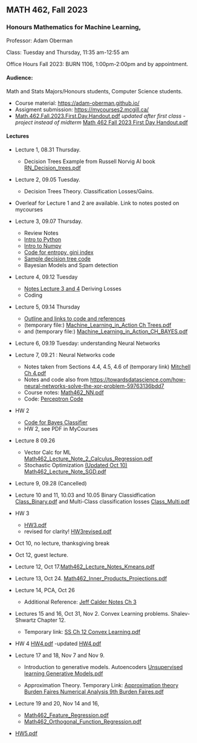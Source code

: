## MATH 462, Fall 2023
### Honours Mathematics for Machine Learning,

Professor: Adam Oberman

Class: Tuesday and Thursday, 11:35 am-12:55 am 

Office Hours Fall 2023: BURN 1106, 1:00pm-2:00pm and by appointment. 

#### Audience: 

Math and Stats Majors/Honours students, Computer Science students.

- Course material:  https://adam-oberman.github.io/  
- Assigment submission: https://mycourses2.mcgill.ca/ 
- [Math.462.Fall.2023.First.Day.Handout.pdf](https://github.com/adam-oberman/adam-oberman.github.io/files/12611647/Math.462.Fall.2023.First.Day.Handout.pdf)
*updated after first class - project instead of midterm* [Math 462 Fall 2023 First Day Handout.pdf](https://github.com/adam-oberman/adam-oberman.github.io/files/13328467/Math.462.Fall.2023.First.Day.Handout.pdf)


#### Lectures
- Lecture 1, 08.31 Thursday.
    - Decision Trees Example from Russell Norvig AI book [RN_Decision_trees.pdf](https://github.com/adam-oberman/adam-oberman.github.io/files/12486803/RN_Decision_trees.pdf)
- Lecture 2, 09.05 Tuesday.
    - Decision Trees Theory.  Classification Losses/Gains.
- Overleaf for Lecture 1 and 2 are available.  Link to notes posted on mycourses
- Lecture 3, 09.07 Thursday.
    - Review Notes
    - [Intro to Python](https://colab.research.google.com/drive/1i5JbthN7UX8N14IjYBMdBiPW5M44cQUt?usp=sharing)
    - [Intro to Numpy](https://colab.research.google.com/drive/17kradohn-30zmf_VvWHv2g0QguXeenIj?usp=sharing)
    - [Code for entropy, gini index](https://colab.research.google.com/drive/1lIeRfp8c_iB7V_ONwSJKLLdkUKtGrLLC?usp=sharing)
    - [Sample decision tree code](https://github.com/abbas-taher/decision-tree-algorithm-example)
    - Bayesian Models and Spam detection
- Lecture 4, 09.12 Tuesday
    - [Notes Lecture 3 and 4](https://www.overleaf.com/read/pwtnggswvyfb) Deriving Losses
    - Coding
- Lecture 5, 09.14 Thursday
    - [Outline and links to code and references](https://github.com/adam-oberman/adam-oberman.github.io/files/12609717/BayesCodeExplain.pdf)
    - (temporary file:) [Machine_Learning_in_Action Ch Trees.pdf](https://github.com/adam-oberman/adam-oberman.github.io/files/12610631/Machine_Learning_in_Action.Ch.Trees.pdf)
    - and (temporary file:)  [Machine_Learning_in_Action_CH_BAYES.pdf](https://github.com/adam-oberman/adam-oberman.github.io/files/12610632/Machine_Learning_in_Action_CH_BAYES.pdf)

- Lecture 6, 09.19 Tuesday: understanding Neural Networks 
- Lecture 7, 09.21 : Neural Networks code
   - Notes taken from Sections 4.4, 4.5, 4.6 of (temporary link) [Mitchell Ch 4.pdf](https://github.com/adam-oberman/adam-oberman.github.io/files/12620895/Mitchell.Ch.4.pdf)
   - Notes and code also from https://towardsdatascience.com/how-neural-networks-solve-the-xor-problem-59763136bdd7
   - Course notes: [Math462_NN.pdf](https://github.com/adam-oberman/adam-oberman.github.io/files/12686544/Math462_NN.pdf)
   - Code: [Perceptron Code](https://drive.google.com/file/d/1dKgyciUZgk_SDNrOvpOhyJ-2UOS6wJIh/view?usp=sharing)
- HW 2
    - [Code for Bayes Classifier ](https://colab.research.google.com/drive/1P35Aut8NcjQ4BOYsq7tbmIc9h26jukby?usp=sharing)
    - HW 2, see PDF in MyCourses
- Lecture 8 09.26
    - Vector Calc for ML [Math462_Lecture_Note_2_Calculus_Regression.pdf](https://github.com/adam-oberman/adam-oberman.github.io/files/12729388/Math462_Lecture_Note_2_Calculus_Regression.pdf)
   - Stochastic Optimization [(Updated Oct 10) Math462_Lecture_Note_SGD.pdf](https://github.com/adam-oberman/adam-oberman.github.io/files/12861474/Math462_Lecture_Note_SGD.pdf)
- Lecture 9, 09.28 (Cancelled)
- Lecture 10 and 11, 10.03 and 10.05 Binary Classidfication  [Class_Binary.pdf](https://github.com/adam-oberman/adam-oberman.github.io/files/12861475/Class_Binary.pdf) and Multi-Class classification losses [Class_Multi.pdf](https://github.com/adam-oberman/adam-oberman.github.io/files/12861476/Class_Multi.pdf)
- HW 3
    - [HW3.pdf](https://github.com/adam-oberman/adam-oberman.github.io/files/12861484/HW3.pdf)
    - revised for clarity! [HW3revised.pdf](https://github.com/adam-oberman/adam-oberman.github.io/files/13045634/HW3revised.pdf)
- Oct 10, no lecture, thanksgiving break
- Oct 12, guest lecture.
- Lecture 12, Oct 17.[Math462_Lecture_Notes_Kmeans.pdf](https://github.com/adam-oberman/adam-oberman.github.io/files/12931956/Math462_Lecture_Notes_Kmeans.pdf)
- Lecture 13, Oct 24. [Math462_Inner_Products_Projections.pdf](https://github.com/adam-oberman/adam-oberman.github.io/files/13121002/Math462_Inner_Products_Projections.pdf)
- Lecture 14, PCA, Oct 26
    - Additional Reference: [Jeff Calder Notes Ch 3](https://www-users.cse.umn.edu/~jwcalder/5467Notes.pdf)
- Lectures 15 and 16, Oct 31, Nov 2.  Convex Learning problems.  Shalev-Shwartz Chapter 12.
    - Temporary link:  [SS Ch 12 Convex Learning.pdf](https://github.com/adam-oberman/adam-oberman.github.io/files/13240851/SS.Ch.12.Convex.Learning.pdf)
- HW 4 [HW4.pdf](https://github.com/adam-oberman/adam-oberman.github.io/files/13350080/HW4.pdf)
-updated [HW4.pdf](https://github.com/adam-oberman/adam-oberman.github.io/files/13354912/HW4.pdf)

- Lecture 17 and 18, Nov 7 and Nov 9.
  - Introduction to generative models.  Autoencoders [Unsupervised learning Generative Models.pdf](https://github.com/adam-oberman/adam-oberman.github.io/files/13328384/Unsupervised.learning.Generative.Models.pdf)

  - Approximation Theory.  Temporary Link: [Approximation theory Burden Faires Numerical Analysis 9th Burden Faires.pdf](https://github.com/adam-oberman/adam-oberman.github.io/files/13328375/Approximation.theory.Burden.Faires.Numerical.Analysis.9th.Burden.Faires.pdf)

- Lecture 19 and 20, Nov 14 and 16,
    - [Math462_Feature_Regression.pdf](https://github.com/adam-oberman/adam-oberman.github.io/files/13351436/Math462_Feature_Regression.pdf)
    - [Math462_Orthogonal_Function_Regression.pdf](https://github.com/adam-oberman/adam-oberman.github.io/files/13380038/Math462_Orthogonal_Function_Regression.pdf)

- [HW5.pdf](https://github.com/adam-oberman/adam-oberman.github.io/files/13396631/HW5.pdf)






    
    
